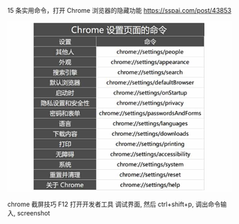 15 条实用命令，打开 Chrome 浏览器的隐藏功能
https://sspai.com/post/43853


![](_assets/Chrome%20浏览器的隐藏功能/image-Chrome%20浏览器的隐藏功能-20221017-155634783.jpeg)

chrome 截屏技巧
F12 打开开发者工具 调试界面, 然后 ctrl+shift+p, 调出命令输入, screenshot